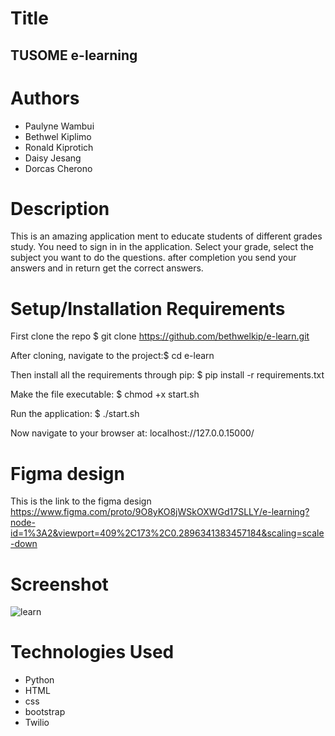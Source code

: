 # Title
## TUSOME e-learning

# Authors
* Paulyne Wambui
* Bethwel Kiplimo 
* Ronald Kiprotich
* Daisy Jesang
* Dorcas Cherono

# Description
This is an amazing application ment to educate students of different grades study. You need to sign in in the application. Select your grade, select the subject you want to do the questions. after  completion you send your answers and in return get the correct answers.

# Setup/Installation Requirements
First clone the repo $ git clone https://github.com/bethwelkip/e-learn.git

After cloning, navigate to the project:$ cd e-learn

Then install all the requirements through pip: $ pip install -r requirements.txt

Make the file executable: $ chmod +x start.sh

Run the application: $ ./start.sh

Now navigate to your browser at: localhost://127.0.0.15000/

# Figma design 
This is the link to the figma design https://www.figma.com/proto/9O8yKO8jWSkOXWGd17SLLY/e-learning?node-id=1%3A2&viewport=409%2C173%2C0.2896341383457184&scaling=scale-down

# Screenshot

![learn](https://user-images.githubusercontent.com/69419673/98296901-af4c5b00-1fc4-11eb-9224-d5224789a589.png)

# Technologies Used 
* Python 
* HTML
* css 
* bootstrap
* Twilio


